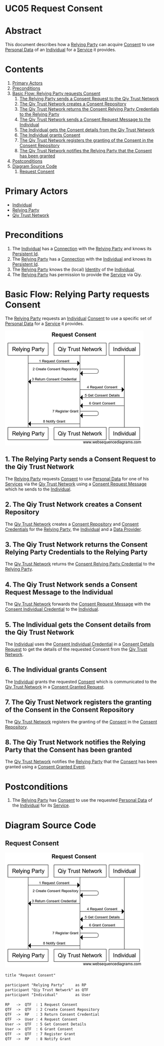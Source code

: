 # UC05 Request Consent

# Abstract

This document describes how a [Relying Party](../Qiy%20Node%20Protocol.md#relying-party) can acquire [Consent](../Qiy%20Node%20Protocol.md#consent) to use [Personal Data](../Definitions.md#personal-data) of an [Individual](../Definitions.md#individual) for a [Service](../Qiy%20Node%20Protocol.md#service) it provides.

# Contents


1. [Primary Actors](#primary-actors)
1. [Preconditions](#preconditions)
1. [Basic Flow: Relying Party requests Consent](#basic-flow-relying-party-requests-consent)
	1. [The Relying Party sends a Consent Request to the Qiy Trust Network](#1-the-relying-party-sends-a-consent-request-to-the-qiy-trust-network)
	1. [The Qiy Trust Network creates a Consent Repository](#2-the-qiy-trust-network-creates-a-consent-repository)
	1. [The Qiy Trust Network returns the Consent Relying Party Credentials to the Relying Party](#3-the-qiy-trust-network-returns-the-consent-relying-party-credentials-to-the-relying-party)
	1. [The Qiy Trust Network sends a Consent Request Message to the Individual](#4-the-qiy-trust-network-sends-a-consent-request-message-to-the-individual)
	1. [The Individual gets the Consent details from the Qiy Trust Network](#5-the-individual-gets-the-consent-details-from-the-qiy-trust-network)
	1. [The Individual grants Consent](#6-the-individual-grants-consent)
	1. [The Qiy Trust Network registers the granting of the Consent in the Consent Repository](#7-the-qiy-trust-network-registers-the-granting-of-the-consent-in-the-consent-repository)
	1. [The Qiy Trust Network notifies the Relying Party that the Consent has been granted](#8-the-qiy-trust-network-notifies-the-relying-party-that-the-consent-has-been-granted)
1. [Postconditions](#postconditions)
1. [Diagram Source Code](#diagram-source-code)
	1. [Request Consent](#request-consent)

# Primary Actors

* [Individual](../Definitions.md#individual)
* [Relying Party](../Qiy%20Node%20Protocol.md#relying-party)
* [Qiy Trust Network](../Definitions.md#qiy-trust-network)

# Preconditions

1. The [Individual](../Definitions.md#individual) has a [Connection](../Qiy%20Node%20Protocol.md#connection) with the [Relying Party](../Qiy%20Node%20Protocol.md#relying-party) and knows its [Persistent Id](../Qiy%20Node%20Protocol.md#persistent-id). 
1. The [Relying Party](../Qiy%20Node%20Protocol.md#relying-party) has a [Connection](../Qiy%20Node%20Protocol.md#connection) with the [Individual](../Definitions.md#individual) and knows its [Persistent Id](../Qiy%20Node%20Protocol.md#persistent-id).
1. The [Relying Party](../Qiy%20Node%20Protocol.md#relying-party) knows the (local) [Identity](../Definitions.md#identity) of the [Individual](../Definitions.md#individual).
1. The [Relying Party](../Qiy%20Node%20Protocol.md#relying-party) has permission to provide the [Service](../Qiy%20Node%20Protocol.md#service) via Qiy.

# Basic Flow: Relying Party requests Consent

The [Relying Party](../Qiy%20Node%20Protocol.md#relying-party) requests an [Individual](../Definitions.md#individual) [Consent](../Qiy%20Node%20Protocol.md#consent) to use a specific set of [Personal Data](../Definitions.md#personal-data) for a [Service](../Qiy%20Node%20Protocol.md#service) it provides.

![Request Consent](../images/Request_Consent_-_UC05.png)

## 1. The Relying Party sends a Consent Request to the Qiy Trust Network

The [Relying Party](../Qiy%20Node%20Protocol.md#relying-party) requests [Consent](../Qiy%20Node%20Protocol.md#consent) to use [Personal Data](../Qiy%20Node%20Protocol.md#personal-data) for one of his [Services](../Qiy%20Node%20Protocol.md#services) via the [Qiy Trust Network](../Definitions.md#qiy-trust-network) using a [Consent Request Message](../Qiy%20Node%20Protocol.md#consent-request-message) which he sends to the [Individual](../Definitions.md#individual).

## 2. The Qiy Trust Network creates a Consent Repository

The [Qiy Trust Network](../Definitions.md#qiy-trust-network) creates a [Consent Repository](../Qiy%20Node%20Protocol.md#consent-repository) and [Consent Credentials](../Qiy%20Node%20Protocol.md#consent-credential) for the [Relying Party](../Qiy%20Node%20Protocol.md#relying-party), the [Individual](../Definitions.md#individual) and a [Data Provider](../Qiy%20Node%20Protocol.md#data-provider).

## 3. The Qiy Trust Network returns the Consent Relying Party Credentials to the Relying Party

The [Qiy Trust Network](../Definitions.md#qiy-trust-network) returns the [Consent Relying Party Credential](../Qiy%20Node%20Protocol.md#consent-relying-party-credential) to the [Relying Party](../Qiy%20Node%20Protocol.md#relying-party).

## 4. The Qiy Trust Network sends a Consent Request Message to the Individual

The [Qiy Trust Network](../Definitions.md#qiy-trust-network) forwards the [Consent Request Message](../Qiy%20Node%20Protocol.md#consent-request-message) with the [Consent Individual Credential](../Qiy%20Node%20Protocol.md#consent-individual-credential) to the [Individual](../Definitions.md#individual).

## 5. The Individual gets the Consent details from the Qiy Trust Network

The [Individual](../Definitions.md#individual) uses the [Consent Individual Credential](../Qiy%20Node%20Protocol.md#consent-individual-credential) in a [Consent Details Request](../Qiy%20Node%20Protocol.md#consent-details-request) to get the details of the requested Consent from the [Qiy Trust Network](../Definitions.md#qiy-trust-network).

## 6. The Individual grants Consent

The [Individual](../Definitions.md#individual) grants the requested [Consent](../Qiy%20Node%20Protocol.md#consent) which is communicated to the [Qiy Trust Network](../Definitions.md#qiy-trust-network) in a [Consent Granted Request](../Qiy%20Node%20Protocol.md#consent-granted-request). 

## 7. The Qiy Trust Network registers the granting of the Consent in the Consent Repository

The [Qiy Trust Network](../Definitions.md#qiy-trust-network) registers the granting of the [Consent](../Qiy%20Node%20Protocol.md#consent) in the [Consent Repository](../Qiy%20Node%20Protocol.md#consent-repository).

## 8. The Qiy Trust Network notifies the Relying Party that the Consent has been granted

The [Qiy Trust Network](../Definitions.md#qiy-trust-network) notifies the [Relying Party](../Qiy%20Node%20Protocol.md#relying-party) that the [Consent](../Qiy%20Node%20Protocol.md#consent) has been granted using a [Consent Granted Event](../Qiy%20Node%20Protocol.md#consent-granted-event).


# Postconditions

1. The [Relying Party](../Qiy%20Node%20Protocol.md#relying-party) has [Consent](../Qiy%20Node%20Protocol.md#consent) to use the requested [Personal Data](../Qiy%20Node%20Protocol.md#personal-data) of the [Individual](../Definitions.md#individual) for its [Service](../Qiy%20Node%20Protocol.md#service).


# Diagram Source Code

## Request Consent

![Request Consent](../images/Request_Consent_-_UC05.png)

```
title "Request Consent"

participant "Relying Party"     as RP
participant "Qiy Trust Network" as QTF
participant "Individual"        as User

RP   ->  QTF  : 1 Request Consent
QTF  ->  QTF  : 2 Create Consent Repository
QTF  ->  RP   : 3 Return Consent Credential
QTF  ->  User : 4 Request Consent
User ->  QTF  : 5 Get Consent Details
User ->  QTF  : 6 Grant Consent
QTF  ->  QTF  : 7 Register Grant
QTF  ->  RP   : 8 Notify Grant
```

